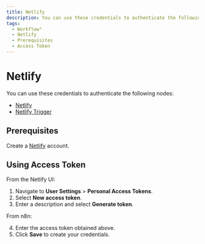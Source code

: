 ```yaml
---
title: Netlify
description: You can use these credentials to authenticate the following nodes with Netlify and Netlify Trigger. Find the Prerequisites and how using access token.
tags:
  - Workflow²
  - Netlify
  - Prerequisites 
  - Access Token
---
```


# Netlify


You can use these credentials to authenticate the following nodes:

- [Netlify](/workflow/integrations/nodes/n8n-nodes-base.netlify/)
- [Netlify Trigger](/workflow/integrations/trigger-nodes/n8n-nodes-base.netlifyTrigger/)

## Prerequisites

Create a [Netlify](https://netlify.com/) account.

## Using Access Token

From the Netlify UI:

1. Navigate to **User Settings** > **Personal Access Tokens**.
2. Select **New access token**.
3. Enter a description and select **Generate token**.

From n8n:

4. Enter the access token obtained above.
5. Click **Save** to create your credentials.

